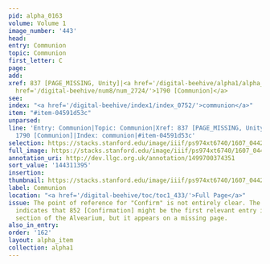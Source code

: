 ```yaml
---
pid: alpha_0163
volume: Volume 1
image_number: '443'
head:
entry: Communion
topic: Communion
first_letter: C
page:
add:
xref: 837 [PAGE_MISSING, Unity]|<a href='/digital-beehive/alpha1/alpha_0150/'>Church</a>|<a
  href='/digital-beehive/num8/num_2724/'>1790 [Communion]</a>
see:
index: "<a href='/digital-beehive/index1/index_0752/'>communion</a>"
item: "#item-04591d53c"
unparsed:
line: 'Entry: Communion|Topic: Communion|Xref: 837 [PAGE_MISSING, Unity]|Xref: Church|Xref:
  1790 [Communion]|Index: communion|#item-04591d53c'
selection: https://stacks.stanford.edu/image/iiif/ps974xt6740/1607_0442/333,1395,3133,427/full/0/default.jpg
full_image: https://stacks.stanford.edu/image/iiif/ps974xt6740/1607_0442/full/full/0/default.jpg
annotation_uri: http://dev.llgc.org.uk/annotation/1499700374351
sort_value: '144311395'
insertion:
thumbnail: https://stacks.stanford.edu/image/iiif/ps974xt6740/1607_0442/333,1395,600,180/250,/0/default.jpg
label: Communion
location: "<a href='/digital-beehive/toc/toc1_433/'>Full Page</a>"
issue: The point of reference for "Confirm" is not entirely clear. The Octavo Index
  indicates that 852 [Confirmation] might be the first relevant entry in the numerical
  section of the Alvearium, but it appears on a missing page.
also_in_entry:
order: '162'
layout: alpha_item
collection: alpha1
---
```


